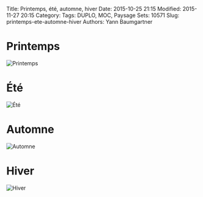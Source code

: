 Title: Printemps, été, automne, hiver
Date: 2015-10-25 21:15
Modified: 2015-11-27 20:15
Category:
Tags: DUPLO, MOC, Paysage
Sets: 10571
Slug: printemps-ete-automne-hiver
Authors: Yann Baumgartner

# Printemps
![Printemps][printemps]

# Été
![Été][ete]

# Automne
![Automne][automne]

# Hiver
![Hiver][hiver]

[printemps]: {filename}/images/printemps.jpg  "Printemps"
[ete]: {filename}/images/ete.jpg  "Été"
[automne]: {filename}/images/automne.jpg  "Automne"
[hiver]: {filename}/images/hiver.jpg  "Hiver"
